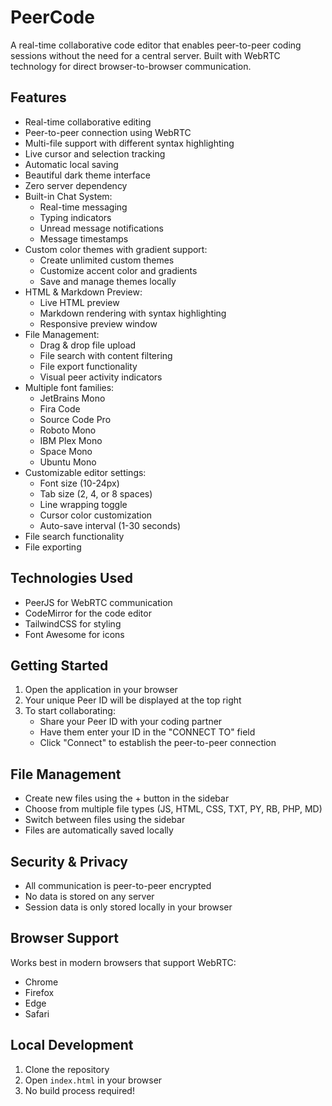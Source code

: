 # PeerCode

A real-time collaborative code editor that enables peer-to-peer coding sessions without the need for a central server. Built with WebRTC technology for direct browser-to-browser communication.

## Features

-  Real-time collaborative editing
-  Peer-to-peer connection using WebRTC
-  Multi-file support with different syntax highlighting
-  Live cursor and selection tracking
-  Automatic local saving
-  Beautiful dark theme interface
-  Zero server dependency
-  Built-in Chat System:
   - Real-time messaging
   - Typing indicators
   - Unread message notifications
   - Message timestamps
-  Custom color themes with gradient support:
   - Create unlimited custom themes
   - Customize accent color and gradients
   - Save and manage themes locally
-  HTML & Markdown Preview:
   - Live HTML preview
   - Markdown rendering with syntax highlighting
   - Responsive preview window
-  File Management:
   - Drag & drop file upload
   - File search with content filtering
   - File export functionality
   - Visual peer activity indicators
-  Multiple font families:
   - JetBrains Mono
   - Fira Code
   - Source Code Pro
   - Roboto Mono
   - IBM Plex Mono
   - Space Mono
   - Ubuntu Mono
-  Customizable editor settings:
   - Font size (10-24px)
   - Tab size (2, 4, or 8 spaces)
   - Line wrapping toggle
   - Cursor color customization
   - Auto-save interval (1-30 seconds)
-  File search functionality
-  File exporting

## Technologies Used

- PeerJS for WebRTC communication
- CodeMirror for the code editor
- TailwindCSS for styling
- Font Awesome for icons

## Getting Started

1. Open the application in your browser
2. Your unique Peer ID will be displayed at the top right
3. To start collaborating:
   - Share your Peer ID with your coding partner
   - Have them enter your ID in the "CONNECT TO" field
   - Click "Connect" to establish the peer-to-peer connection

## File Management

- Create new files using the + button in the sidebar
- Choose from multiple file types (JS, HTML, CSS, TXT, PY, RB, PHP, MD)
- Switch between files using the sidebar
- Files are automatically saved locally

## Security & Privacy

- All communication is peer-to-peer encrypted
- No data is stored on any server
- Session data is only stored locally in your browser

## Browser Support

Works best in modern browsers that support WebRTC:
- Chrome
- Firefox
- Edge
- Safari

## Local Development

1. Clone the repository
2. Open `index.html` in your browser
3. No build process required!